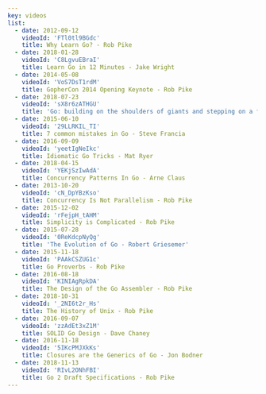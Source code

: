 ```yaml
---
key: videos
list:
  - date: 2012-09-12
    videoId: 'FTl0tl9BGdc'
    title: Why Learn Go? - Rob Pike
  - date: 2018-01-28
    videoId: 'C8LgvuEBraI'
    title: Learn Go in 12 Minutes - Jake Wright
  - date: 2014-05-08
    videoId: 'VoS7DsT1rdM'
    title: GopherCon 2014 Opening Keynote - Rob Pike
  - date: 2018-07-23
    videoId: 'sX8r6zATHGU'
    title: 'Go: building on the shoulders of giants and stepping on a few toes - Steve Francia'
  - date: 2015-06-10
    videoId: '29LLRKIL_TI'
    title: 7 common mistakes in Go - Steve Francia
  - date: 2016-09-09
    videoId: 'yeetIgNeIkc'
    title: Idiomatic Go Tricks - Mat Ryer
  - date: 2018-04-15
    videoId: 'YEKjSzIwAdA'
    title: Concurrency Patterns In Go - Arne Claus
  - date: 2013-10-20
    videoId: 'cN_DpYBzKso'
    title: Concurrency Is Not Parallelism - Rob Pike
  - date: 2015-12-02
    videoId: 'rFejpH_tAHM'
    title: Simplicity is Complicated - Rob Pike
  - date: 2015-07-28
    videoId: '0ReKdcpNyQg'
    title: 'The Evolution of Go - Robert Griesemer'
  - date: 2015-11-18
    videoId: 'PAAkCSZUG1c'
    title: Go Proverbs - Rob Pike
  - date: 2016-08-18
    videoId: 'KINIAgRpkDA'
    title: The Design of the Go Assembler - Rob Pike
  - date: 2018-10-31
    videoId: '_2NI6t2r_Hs'
    title: The History of Unix - Rob Pike
  - date: 2016-09-07
    videoId: 'zzAdEt3xZ1M'
    title: SOLID Go Design - Dave Chaney
  - date: 2016-11-18
    videoId: '5IKcPMJXkKs'
    title: Closures are the Generics of Go - Jon Bodner
  - date: 2018-11-13
    videoId: 'RIvL2ONhFBI'
    title: Go 2 Draft Specifications - Rob Pike
---
```

